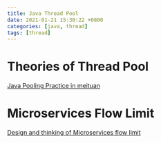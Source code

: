 ```yaml
---
title: Java Thread Pool
date: 2021-01-21 15:30:22 +0800
categories: [java, thread]
tags: [thread]
---
```


# Theories of Thread Pool
[Java Pooling Practice in meituan](https://tech.meituan.com/2020/04/02/java-pooling-pratice-in-meituan.html)

# Microservices Flow Limit
[Design and thinking of Microservices flow limit](https://mp.weixin.qq.com/s?__biz=MzI4MTY5NTk4Ng==&mid=2247488993&idx=1&sn=4b9d5deedd0e626c456744f04b499bbb&source=41#wechat_redirect)

